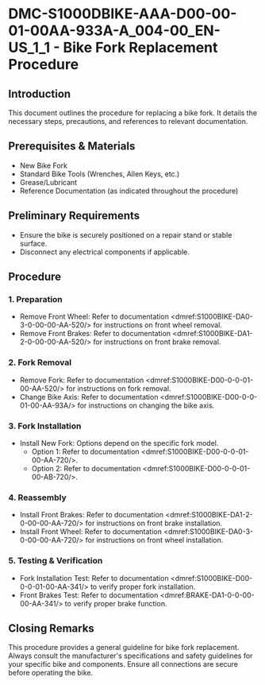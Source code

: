 # DMC-S1000DBIKE-AAA-D00-00-01-00AA-933A-A_004-00_EN-US_1_1 - Bike Fork Replacement Procedure

## Introduction

This document outlines the procedure for replacing a bike fork. It details the necessary steps, precautions, and references to relevant documentation.

## Prerequisites & Materials

*   New Bike Fork
*   Standard Bike Tools (Wrenches, Allen Keys, etc.)
*   Grease/Lubricant
*   Reference Documentation (as indicated throughout the procedure)

## Preliminary Requirements

*   Ensure the bike is securely positioned on a repair stand or stable surface.
*   Disconnect any electrical components if applicable.

## Procedure

### 1. Preparation

*   Remove Front Wheel: Refer to documentation &lt;dmref:S1000BIKE-DA0-3-0-00-00-AA-520/&gt; for instructions on front wheel removal.
*   Remove Front Brakes: Refer to documentation &lt;dmref:S1000BIKE-DA1-2-0-00-00-AA-520/&gt; for instructions on front brake removal.

### 2. Fork Removal

*   Remove Fork: Refer to documentation &lt;dmref:S1000BIKE-D00-0-0-01-00-AA-520/&gt; for instructions on fork removal.
*   Change Bike Axis: Refer to documentation &lt;dmref:S1000BIKE-D00-0-0-01-00-AA-93A/&gt; for instructions on changing the bike axis.

### 3. Fork Installation

*   Install New Fork: Options depend on the specific fork model.
    *   Option 1: Refer to documentation &lt;dmref:S1000BIKE-D00-0-0-01-00-AA-720/&gt;.
    *   Option 2: Refer to documentation &lt;dmref:S1000BIKE-D00-0-0-01-00-AB-720/&gt;.

### 4. Reassembly

*   Install Front Brakes: Refer to documentation &lt;dmref:S1000BIKE-DA1-2-0-00-00-AA-720/&gt; for instructions on front brake installation.
*   Install Front Wheel: Refer to documentation &lt;dmref:S1000BIKE-DA0-3-0-00-00-AA-720/&gt; for instructions on front wheel installation.

### 5. Testing & Verification

*   Fork Installation Test: Refer to documentation &lt;dmref:S1000BIKE-D00-0-0-01-00-AA-341/&gt; to verify proper fork installation.
*   Front Brakes Test: Refer to documentation &lt;dmref:BRAKE-DA1-0-0-00-00-AA-341/&gt; to verify proper brake function.

## Closing Remarks

This procedure provides a general guideline for bike fork replacement. Always consult the manufacturer's specifications and safety guidelines for your specific bike and components. Ensure all connections are secure before operating the bike.